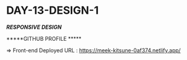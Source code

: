 # DAY-13-DESIGN-1

*****RESPONSIVE DESIGN*****

*****GITHUB PROFILE *****

=> Front-end Deployed URL : https://meek-kitsune-0af374.netlify.app/
